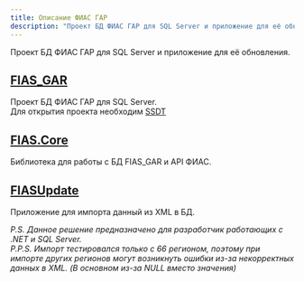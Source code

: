 ```yaml
---
title: Описание ФИАС ГАР
description: "Проект БД ФИАС ГАР для SQL Server и приложение для её обновления"
---
```


Проект БД ФИАС ГАР для SQL Server и приложение для её обновления.

## [FIAS_GAR](./fias-gar/index.md)

Проект БД ФИАС ГАР для SQL Server.  
Для открытия проекта необходим [SSDT](https://docs.microsoft.com/en-us/sql/ssdt/download-sql-server-data-tools-ssdt)

## [FIAS.Core](./fias-core.md)

Библиотека для работы с БД FIAS_GAR и API ФИАС.

## [FIASUpdate](./fias-update/index.md)

Приложение для импорта данный из XML в БД.

*P.S. Данное решение предназначено для разработчик работающих с .NET и SQL Server.*  
*P.P.S. Импорт тестировался только с 66 регионом, поэтому при импорте других регионов могут возникнуть ошибки из-за некорректных данных в XML. (В основном из-за NULL вместо значения)*
